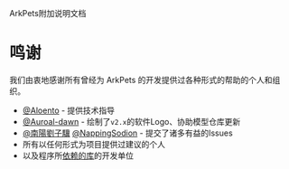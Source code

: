 ArkPets附加说明文档
# 鸣谢

我们由衷地感谢所有曾经为 ArkPets 的开发提供过各种形式的帮助的个人和组织。

- [@Aloento](https://github.com/aloento) - 提供技术指导
- [@Auroal-dawn](https://github.com/bicaoluoshuang) - 绘制了`v2.x`的软件Logo、协助模型仓库更新
- [@南陽劉子驥](https://github.com/KaiserWilheim) [@NappingSodion](https://github.com/KJH-x) - 提交了诸多有益的Issues
- 所有以任何形式为项目提供过建议的个人
- 以及程序所[依赖的库](../build.gradle)的开发单位
